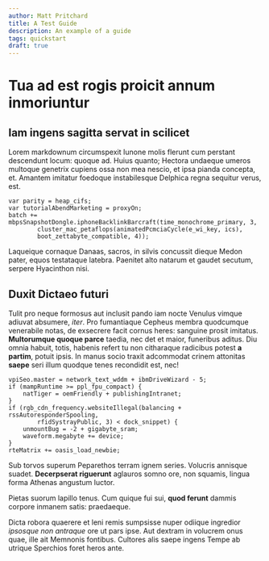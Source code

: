 ```yaml
---
author: Matt Pritchard
title: A Test Guide
description: An example of a guide
tags: quickstart
draft: true
---
```


# Tua ad est rogis proicit annum inmoriuntur

## Iam ingens sagitta servat in scilicet

Lorem markdownum circumspexit Iunone molis flerunt cum perstant descendunt
locum: quoque ad. Huius quanto; Hectora undaeque umeros multoque genetrix
cupiens ossa non mea nescio, et ipsa pianda
concepta, et. Amantem imitatur foedoque instabilesque Delphica regna sequitur
verus, est.

```
var parity = heap_cifs;
var tutorialAbendMarketing = proxyOn;
batch += mbpsSnapshotDongle.iphoneBacklinkBarcraft(time_monochrome_primary, 3,
        cluster_mac_petaflops(animatedPcmciaCycle(e_wi_key, ics),
        boot_zettabyte_compatible, 4));
```

Laqueique cornaque Danaas, sacros, in silvis concussit dieque Medon pater, equos
testataque latebra. Paenitet alto natarum et gaudet secutum, serpere Hyacinthon
nisi.

## Duxit Dictaeo futuri

Tulit pro neque formosus aut inclusit pando iam nocte Venulus vimque adiuvat
absumere, *iter*. Pro fumantiaque Cepheus membra quodcumque venerabile
notas, de exsecrere facit cornus heres:
sanguine prosit imitatus. **Multorumque quoque parce** taedia, nec det et maior,
funeribus aditus. Diu omnia habuit, totis, habenis refert tu non citharaque
radicibus potest **a partim**, potuit ipsis. In manus socio traxit
adcommodat crinem attonitas **saepe** seri illum quodque
tenes recondidit est, nec!

```
vpiSeo.master = network_text_wddm + ibmDriveWizard - 5;
if (mampRuntime >= ppl_fpu_compact) {
    natTiger = oemFriendly + publishingIntranet;
}
if (rgb_cdn_frequency.websiteIllegal(balancing + rssAutoresponderSpooling,
        rfidSystrayPublic, 3) < dock_snippet) {
    unmountBug = -2 + gigabyte_sram;
    waveform.megabyte += device;
}
rteMatrix += oasis_load_newbie;
```

Sub torvos superum Peparethos terram ignem series. Volucris annisque suadet.
**Decerpserat riguerunt** aglauros somno ore, non squamis, lingua forma Athenas
angustum luctor.

Pietas suorum lapillo tenus. Cum quique fui sui,
**quod ferunt** dammis corpore inmanem satis:
praedaeque.

Dicta robora quaerere et leni remis sumpsisse nuper odiique ingredior *ipsosque
non antraque* ore ut pars ipse. Aut dextram in volucrem onus quae, ille ait
Memnonis fontibus. Cultores alis saepe ingens Tempe ab utrique Sperchios foret
heros ante.